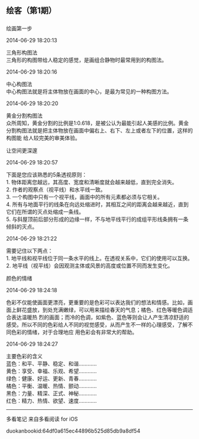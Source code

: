 ## 绘客（第1期）

#####

绘画第一步

2014-06-29 18:20:13

三角形构图法  
三角形的构图带给人稳定的感觉，是画组合静物时最常用到的构图法。

2014-06-29 18:20:16

中心构图法  
中心构图法就是将主体物放在画面的中心，是最为常见的一种构图方法。

2014-06-29 18:20:20

黄金分割构图法  
众所周知，黄金分割的比例是1:0.618，是被公认为最能引起人美感的比例。黄金分割构图法就是把主体物放在画面中偏右上、右下、左上或者左下的位置，这样的构图能
给人较完美的审美体验。

让空间更深邃

2014-06-29 18:20:57

下面是您应该熟悉的5条透视原则：  
1\. 物体距离您越远，其高度、宽度和清晰度就会越来越低，直到完全消失。  
2\. 作者的观察点（视平线）和水平线一致。  
3\. 一个构图中只有一个视平线，画面中的所有元素都必须与它相关。  
4\. 所有与地面平行的线条在向远处缩进时，其相互之间的距离会越来越近，直到它们在所谓的灭点处缩成一条线。  
5\. 与斜屋顶前后部分形成的边缘一样，不与地平线平行的成组平形线条拥有一条倾斜的灭点。

2014-06-29 18:21:22

需要记住以下两点：  
1\. 地平线和视平线位于同一条水平的线上。在透视关系中，它们的使用可以互换。  
2\. 地平线（视平线）会因观测主体或风景的高度或位置不同而发生变化。

颜色的情绪

2014-06-29 18:24:18

色彩不仅能使画面更漂亮，更重要的是色彩可以表达我们的想法和情感。比如，画面上鲜花盛放，到处充满嫩绿，可以用来描绘春天的气息；橘色、红色等暖色调适合表达温暖热
烈的画面；而冷的色调，如紫色、蓝色等则会让人产生清凉舒适的感受。所以不同的色彩给人不同的视觉感受，从而产生不一样的心理感受，了解不同色彩的情绪，对于合理地应
用色彩会有非常大的帮助。

2014-06-29 18:24:27

主要色彩的含义  
蓝色：和平、平静、稳定、和谐…………  
黄色：享受、幸福、乐观、希望…………  
绿色：健康、好运、更新、青春…………  
橘色：平衡、温暖、热情、颤动…………  
黑色：力量、精深、正式、神秘…………  
红色：精力、热情、欲望、速度…………

* * *

多看笔记 来自多看阅读 for iOS

duokanbookid:64df0a615ec44896b525d85db9a8df54

